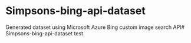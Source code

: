 # Simpsons-bing-api-dataset
Generated dataset using Microsoft Azure Bing custom image search API# Simpsons-bing-api-dataset
test
